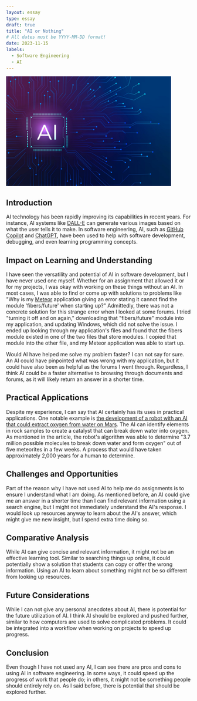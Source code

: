 ```yaml
---
layout: essay
type: essay
draft: true
title: "AI or Nothing"
# All dates must be YYYY-MM-DD format!
date: 2023-11-15
labels:
  - Software Engineering
  - AI
---
```


<img width="450px" class="rounded float-start pe-4" src="../img/ai-or-nothing/ai-img.jpg">

## Introduction

AI technology has been rapidly improving its capabilities in recent years. For instance, AI systems like [DALL-E](https://openai.com/dall-e-2) can generate various images based on what the user tells it to make. In software engineering, AI, such as [GitHub Copilot](https://openai.com/dall-e-2) and [ChatGPT](https://openai.com/blog/chatgpt), have been used to help with software development, debugging, and even learning programming concepts.

## Impact on Learning and Understanding

I have seen the versatility and potential of AI in software development, but I have never used one myself. Whether for an assignment that allowed it or for my projects, I was okay with working on these things without an AI. In most cases, I was able to find or come up with solutions to problems like "Why is my [Meteor](https://www.meteor.com/) application giving an error stating it cannot find the module 'fibers/future' when starting up?" Admittedly, there was not a concrete solution for this strange error when I looked at some forums. I tried "turning it off and on again," downloading that "fibers/future" module into my application, and updating Windows, which did not solve the issue. I ended up looking through my application's files and found that the fibers module existed in one of the two files that store modules. I copied that module into the other file, and my Meteor application was able to start up.

Would AI have helped me solve my problem faster? I can not say for sure. An AI could have pinpointed what was wrong with my application, but it could have also been as helpful as the forums I went through. Regardless, I think AI could be a faster alternative to browsing through documents and forums, as it will likely return an answer in a shorter time.

## Practical Applications

Despite my experience, I can say that AI certainly has its uses in practical applications. One notable example is [the development of a robot with an AI that could extract oxygen from water on Mars](https://www.smithsonianmag.com/smart-news/a-robotic-ai-chemist-could-make-oxygen-on-mars-180983268/). The AI can identify elements in rock samples to create a catalyst that can break down water into oxygen. As mentioned in the article, the robot's algorithm was able to determine "3.7 million possible molecules to break down water and form oxygen" out of five meteorites in a few weeks. A process that would have taken approximately 2,000 years for a human to determine.

## Challenges and Opportunities

Part of the reason why I have not used AI to help me do assignments is to ensure I understand what I am doing. As mentioned before, an AI could give me an answer in a shorter time than I can find relevant information using a search engine, but I might not immediately understand the AI's response. I would look up resources anyway to learn about the AI's answer, which might give me new insight, but I spend extra time doing so.

## Comparative Analysis

While AI can give concise and relevant information, it might not be an effective learning tool. Similar to searching things up online, it could potentially show a solution that students can copy or offer the wrong information. Using an AI to learn about something might not be so different from looking up resources.

## Future Considerations

While I can not give any personal anecdotes about AI, there is potential for the future utilization of AI. I think AI should be explored and pushed further, similar to how computers are used to solve complicated problems. It could be integrated into a workflow when working on projects to speed up progress.

## Conclusion

Even though I have not used any AI, I can see there are pros and cons to using AI in software engineering. In some ways, it could speed up the progress of work that people do; in others, it might not be something people should entirely rely on. As I said before, there is potential that should be explored further.